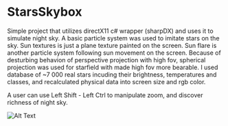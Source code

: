 # StarsSkybox

Simple project that utilizes directX11 c# wrapper (sharpDX) and uses it to simulate night sky.
A basic particle system was used to imitate stars on the sky. Sun textures is just a plane texture painted on the screen. 
Sun flare is another particle system following sun movement on the screen.
Because of desturbing behavion of perspective projection with high fov, spherical projection was used for starfield with made high fov more bearable.
I used database of ~7 000 real stars incuding their brightness, temperatures and classes, and recalculated physical data into screen size and rgb color.

A user can use Left Shift - Left Ctrl to manipulate zoom, and discover richness of night sky.

![Alt Text](result.gif)
